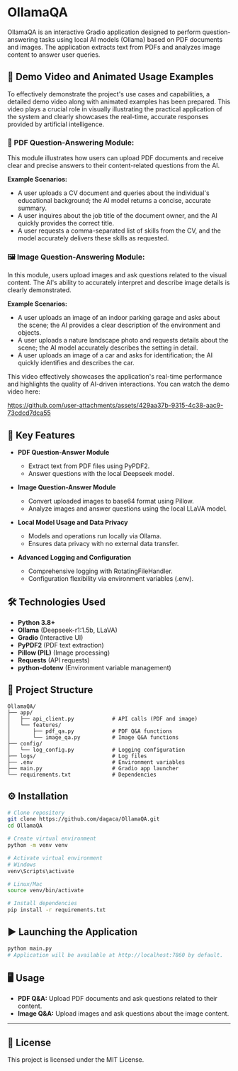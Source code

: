 # OllamaQA

OllamaQA is an interactive Gradio application designed to perform question-answering tasks using local AI models (Ollama) based on PDF documents and images. The application extracts text from PDFs and analyzes image content to answer user queries.

## 🎥 Demo Video and Animated Usage Examples

To effectively demonstrate the project's use cases and capabilities, a detailed demo video along with animated examples has been prepared. This video plays a crucial role in visually illustrating the practical application of the system and clearly showcases the real-time, accurate responses provided by artificial intelligence.

### 📑 PDF Question-Answering Module:
This module illustrates how users can upload PDF documents and receive clear and precise answers to their content-related questions from the AI.

**Example Scenarios:**
- A user uploads a CV document and queries about the individual's educational background; the AI model returns a concise, accurate summary.
- A user inquires about the job title of the document owner, and the AI quickly provides the correct title.
- A user requests a comma-separated list of skills from the CV, and the model accurately delivers these skills as requested.

### 🖼 Image Question-Answering Module:
In this module, users upload images and ask questions related to the visual content. The AI's ability to accurately interpret and describe image details is clearly demonstrated.

**Example Scenarios:**
- A user uploads an image of an indoor parking garage and asks about the scene; the AI provides a clear description of the environment and objects.
- A user uploads a nature landscape photo and requests details about the scene; the AI model accurately describes the setting in detail.
- A user uploads an image of a car and asks for identification; the AI quickly identifies and describes the car.

This video effectively showcases the application's real-time performance and highlights the quality of AI-driven interactions. You can watch the demo video here: 


https://github.com/user-attachments/assets/429aa37b-9315-4c38-aac9-73cdcd7dca55



## 🚀 Key Features

- **PDF Question-Answer Module**
  - Extract text from PDF files using PyPDF2.
  - Answer questions with the local Deepseek model.

- **Image Question-Answer Module**
  - Convert uploaded images to base64 format using Pillow.
  - Analyze images and answer questions using the local LLaVA model.

- **Local Model Usage and Data Privacy**
  - Models and operations run locally via Ollama.
  - Ensures data privacy with no external data transfer.

- **Advanced Logging and Configuration**
  - Comprehensive logging with RotatingFileHandler.
  - Configuration flexibility via environment variables (.env).

## 🛠️ Technologies Used

- **Python 3.8+**
- **Ollama** (Deepseek-r1:1.5b, LLaVA)
- **Gradio** (Interactive UI)
- **PyPDF2** (PDF text extraction)
- **Pillow (PIL)** (Image processing)
- **Requests** (API requests)
- **python-dotenv** (Environment variable management)

## 📂 Project Structure

```
OllamaQA/
├── app/
│   ├── api_client.py            # API calls (PDF and image)
│   └── features/
│       ├── pdf_qa.py            # PDF Q&A functions
│       └── image_qa.py          # Image Q&A functions
├── config/
│   └── log_config.py            # Logging configuration
├── logs/                        # Log files
├── .env                         # Environment variables
├── main.py                      # Gradio app launcher
└── requirements.txt             # Dependencies
```

## ⚙️ Installation

```bash
# Clone repository
git clone https://github.com/dagaca/OllamaQA.git
cd OllamaQA

# Create virtual environment
python -m venv venv

# Activate virtual environment
# Windows
venv\Scripts\activate

# Linux/Mac
source venv/bin/activate

# Install dependencies
pip install -r requirements.txt
```

## ▶️ Launching the Application

```bash
python main.py
# Application will be available at http://localhost:7860 by default.
```

## 🖥️ Usage

- **PDF Q&A:** Upload PDF documents and ask questions related to their content.
- **Image Q&A:** Upload images and ask questions about the image content.

---

## 📄 License

This project is licensed under the MIT License.
